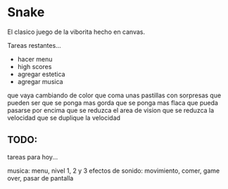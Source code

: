 Snake
=====

El clasico juego de la viborita hecho en canvas.

Tareas restantes...

* hacer menu
* high scores
* agregar estetica
* agregar musica

que vaya cambiando de color
que coma unas pastillas con sorpresas
que pueden ser
que se ponga mas gorda
que se ponga mas flaca
que pueda pasarse por encima
que se reduzca el area de vision
que se reduzca la velocidad
que se duplique la velocidad



TODO:
-----

tareas para hoy...

musica: menu, nivel 1, 2 y 3
efectos de sonido: movimiento, comer, game over, pasar de pantalla
